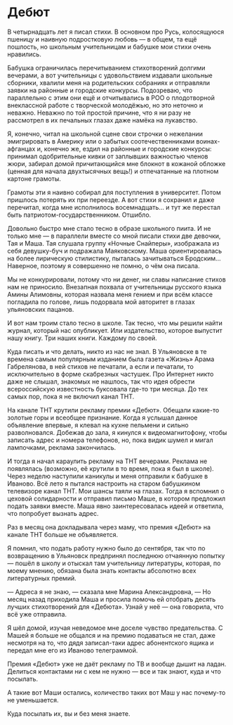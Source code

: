 
# Дебют
В четырнадцать лет я писал стихи. В основном про Русь, колосящуюся пшеницу и наивную подростковую любовь — в общем, та ещё пошлость, но школьным учительницам и бабушке мои стихи очень нравились.

Бабушка ограничилась перечитыванием стихотворений долгими вечерами, а вот учительницы с удовольствием издавали школьные сборники, хвалили меня на родительских собраниях и отправляли заявки на районные и городские конкурсы. Подозреваю, что параллельно с этим они ещё и отчитывались в РОО о плодотворной внеклассной работе с творческой молодёжью, но это неточно и неважно. Неважно по той простой причине, что я ни разу не рассмотрел в их печальных глазах даже намёка на лукавство.

Я, конечно, читал на школьной сцене свои строчки о нежелании эмигрировать в Америку или о забытых соотечественниками воинах-афганцах и, конечно же, ездил на районные и городские конкурсы: принимал одобрительные кивки от заплывших важностью членов жюри, забирал домой причитающийся мне блокнот в кожаной обложке (ценная для начала двухтысячных вещь!) и отпечатанные на плотном картоне грамоты.

Грамоты эти я наивно собирал для поступления в университет. Потом пришлось потерять их при переезде. А вот стихи я сохранил и даже перечитал, когда мне исполнилось восемнадцать… и тут же перестал быть патриотом-государственником. Отшибло.

Довольно быстро мне стало тесно в образе школьного пиита. И не только мне — в параллели вместе со мной писали стихи две девочки, Тая и Маша. Тая слушала группу «Ночные Снайперы», изображала из себя девушку-буч и подражала Маяковскому. Маша ориентировалась на более лирическую стилистику, пыталась зачитываться Бродским… Наверное, поэтому я совершенно не помню, о чём она писала.

Мы не конкурировали, потому что ни денег, ни славы написание стихов нам не приносило. Внезапная похвала от учительницы русского языка Амины Алимовны, которая назвала меня гением и при всём классе погладила по голове, лишь подорвала мой авторитет в глазах ульяновских пацанов.

И вот нам троим стало тесно в школе. Так тесно, что мы решили найти журнал, который нас опубликует. Или издательство, которое выпустит нашу книгу. Три наших книги. Каждому по своей.

Куда писать и что делать, никто из нас не знал. В Ульяновске в те времена самым популярным изданием была газета «Жизнь» Арама Габрелянова, в ней стихов не печатали, а если и печатали, то исключительно в форме скабрезных частушек. Про Интернет никто даже не слышал, знакомых не нашлось, так что идея обрести всероссийскую известность буксовала где-то три месяца. До тех самых пор, пока я не включил канал ТНТ.

На канале ТНТ крутили рекламу премии «Дебют». Обещали какие-то золотые горы и всеобщее признание. Когда я услышал данное объявление впервые, я клевал на кухне пельмени и сильно разволновался. Добежав до зала, я кинулся к видеомагнитофону, чтобы записать адрес и номера телефонов, но, пока видик шумел и мигал лампочками, реклама закончилась.

И тогда я начал караулить рекламу на ТНТ вечерами. Реклама не появлялась (возможно, её крутили в то время, пока я был в школе). Через неделю наступили каникулы и меня отправили к бабушке в Иваново. Всё лето я пытался настроить на старом бабушкином телевизоре канал ТНТ. Мои шансы таяли на глазах. Тогда я вспомнил о цеховой солидарности и отправил письмо Маше, в котором предложил подать заявки вместе. Маша явно заинтересовалась идеей и ответила, что попробует вызнать адрес.

Раз в месяц она докладывала через маму, что премия «Дебют» на канале ТНТ больше не объявляется.

Я помнил, что подать работу нужно было до сентября, так что по возвращению в Ульяновск предпринял последнюю отчаянную попытку — пошёл в школу и отыскал там учительницу литературы, которая, по моему мнению, обязана была знать контакты абсолютно всех литературных премий.

— Адреса я не знаю, — сказала мне Марина Александровна, — Но месяц назад приходила Маша и просила помочь ей отобрать десять лучших стихотворений для «Дебюта». Узнай у неё — она говорила, что всё уже отправила.

Я шёл домой, изучая неведомое мне доселе чувство предательства. С Машей я больше не общался и на премию подаваться не стал, даже несмотря на то, что дядя записал-таки адрес абонентского ящика и передал мне его из Иваново телеграммой.

Премия «Дебют» уже не даёт рекламу по ТВ и вообще дышит на ладан. Делиться контактами ни с кем не нужно — все и так знают, куда и что посылать.

А такие вот Маши остались, количество таких вот Маш у нас почему-то не уменьшается.

Куда посылать их, вы и без меня знаете.